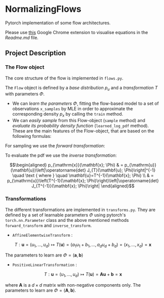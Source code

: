 # NormalizingFlows
Pytorch implementation of some flow architectures.

Please use [this](https://chrome.google.com/webstore/detail/xhub/anidddebgkllnnnnjfkmjcaallemhjee/related) Google Chrome extension to visualise equations in the *Readme.md* file.

## Project Description

### The Flow object 

The core structure of the flow is implemented in `flows.py`. 

The `Flow` object is defined by a *base distribution* $`p_u`$ and a *transformation* $`T`$ with parameters $`\Phi`$.
- We can *learn the parameters $`\Phi`$*, fitting the flow-based model to a set of observations `x_samples` by MLE in order to approximate the corresponding density $`p_x`$ by calling the `train` method.
- We can *easily sample* from this Flow-object (`sample` method) and *evaluate its probability density function* (`learned_log_pdf` method). 
These are the main features of the Flow-object, that are based on the following formulas:

For sampling we use the *forward transformation*:
```math \mathbf{x} = T(\mathbf{u}; \Phi), \quad \mathbf{u} \sim p_u(\mathbf{u})$$
```

To evaluate the pdf we use the *inverse transformation*:
```math
\begin{aligned}
p_{\mathrm{x}}(\mathbf{x}; \Phi) & = p_{\mathrm{u}}(\mathbf{u})\left|\operatorname{det} J_{T}(\mathbf{u}; \Phi)\right|^{-1} \quad \text { where } \quad \mathbf{u}=T^{-1}(\mathbf{x}; \Phi) \\
& = p_{\mathrm{u}}\left(T^{-1}(\mathbf{x}; \Phi)\right)\left|\operatorname{det} J_{T^{-1}}(\mathbf{x}; \Phi)\right|
\end{aligned}
```

### Transformations 

The different transformations are implemented in `transforms.py`. They are defined by a set of learnable parameters $`\Phi`$ using pytorch's `torch.nn.Parameter` class and the above mentioned methods `forward_transform` and `inverse_transform`.

- `AffineElementwiseTransform` : 
```math 
T : \mathbf{u} = (u_1, \dots, u_d) \mapsto T(\mathbf{u}) = (a_1u_1 + b_1, \dots, a_du_d + b_d) = (x_1, \dots, x_d) = \mathbf{x}
```
The parameters to learn are $`\Phi = (\mathbf{a},\mathbf{b})`$
- `PositiveLinearTransformation` : 
```math
T : \mathbf{u} = (u_1, \dots, u_d) \mapsto T(\mathbf{u})=\mathbf{A}\mathbf{u} + \mathbf{b} = \mathbf{x}
```
where $`\mathbf{A}`$ is a $`d \times d`$ matrix with non-negative components only. 
The parameters to learn are $`\Phi = (\mathbf{A},\mathbf{b})`$.

